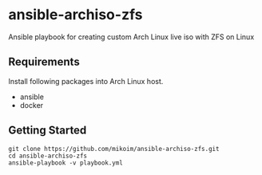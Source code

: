 # ansible-archiso-zfs

Ansible playbook for creating custom Arch Linux live iso with ZFS on Linux

## Requirements

Install following packages into Arch Linux host.

- ansible
- docker

## Getting Started

```shell
git clone https://github.com/mikoim/ansible-archiso-zfs.git
cd ansible-archiso-zfs
ansible-playbook -v playbook.yml
```
